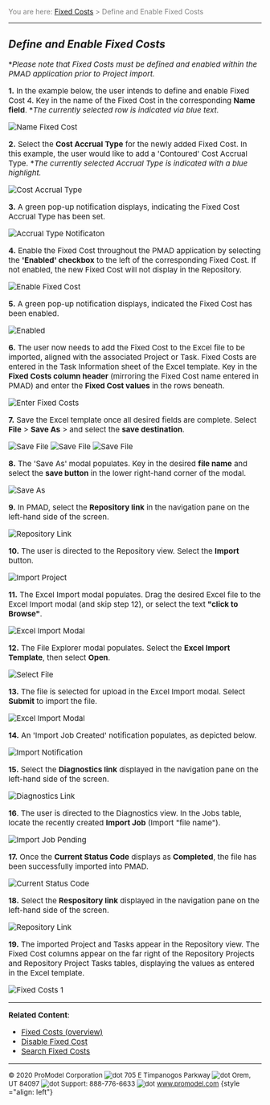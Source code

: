 ﻿
<span style="color:grey">
<span style="font-size:14px">

You are here: [Fixed Costs](C:/_git/ProModelAutodeskEdition/PorfolioSimulator.Help/wwwroot/Help/Docs/FixedCosts/FixedCosts.md) > Define and Enable Fixed Costs

</span>
</span></span>

----
## _**Define and Enable Fixed Costs**_ 
<span style="font-size:15px">

**Please note that Fixed Costs must be defined and enabled within the PMAD application prior to Project import.*

**1.** In the example below, the user intends to define and enable Fixed Cost 4. Key in the name of the Fixed Cost in the corresponding **Name field**. **The currently selected row is indicated via blue text.*

![Name Fixed Cost](NameFixedCost.png "Fixed Costs View - Fixed Cost Name")

**2.** Select the **Cost Accrual Type** for the newly added Fixed Cost. In this example, the user would like to add a 'Contoured' Cost Accrual Type. **The currently selected Accrual Type is indicated with a blue highlight.*

![Cost Accrual Type](CostAccrualType.png "Cost Accrual Type")

**3.** A green pop-up notification displays, indicating the Fixed Cost Accrual Type has been set.

![Accrual Type Notificaton](AccrualTypeNotification.png "Notification - Fixed Cost Accrual Type Set")

**4.** Enable the Fixed Cost throughout the PMAD application by selecting the **'Enabled' checkbox** to the left of the corresponding Fixed Cost. If not enabled, the new Fixed Cost will not display in the Repository.

![Enable Fixed Cost](EnableFixedCost.png "Enabled Checkbox")

**5.** A green pop-up notification displays, indicated the Fixed Cost has been enabled.

![Enabled](Enabled.png "Notification - Fixed Cost Enabled")

**6.** The user now needs to add the Fixed Cost to the Excel file to be imported, aligned with the associated Project or Task. Fixed Costs are entered in the Task Information sheet of the Excel template.
Key in the **Fixed Costs column header** (mirroring the Fixed Cost name entered in PMAD) and enter the **Fixed Cost values** in the rows beneath. 

![Enter Fixed Costs](EnterFixedCosts.png "Excel Import Template - Fixed Costs")

**7.** Save the Excel template once all desired fields are complete. Select **File** > **Save As** > and select the **save destination**. 

![Save File](SaveFile1.png "File") ![Save File](SaveFile2.png "Save As") ![Save File](SaveFile3.png "Folder")

**8.** The 'Save As' modal populates. Key in the desired **file name** and select the **save button** in the lower right-hand corner of the modal.

![Save As](SaveAs.png "Save As Modal")

**9.** In PMAD, select the **Repository link** in the navigation pane on the left-hand side of the screen. 

![Repository Link](RepositoryLink.png "Navigation Pane")

**10.** The user is directed to the Repository view. Select the **Import** button.  

![Import Project](ImportProject.png "Repository - Import")

**11.** The Excel Import modal populates. Drag the desired Excel file to the Excel Import modal (and skip step 12), or select the text **"click to Browse"**.

![Excel Import Modal](ImportExcel.png "Excel Import Modal")

**12.** The File Explorer modal populates. Select the **Excel Import Template**, then select **Open**.

![Select File](FileExplorer1.png "File Explorer Modal")

**13.** The file is selected for upload in the Excel Import modal. Select **Submit** to import the file.

![Excel Import Modal](ExcelImportModal2.png "Excel Import Modal")

**14.** An 'Import Job Created' notification populates, as depicted below.

![Import Notification](ImportNotification.png "Notification - Import Job Created")

**15.** Select the **Diagnostics link** displayed in the navigation pane on the left-hand side of the screen.  

![Diagnostics Link](DiagnosticsLink.png "Navigation Pane")

**16**. The user is directed to the Diagnostics view. In the Jobs table, locate the recently created **Import Job** (Import "file name"). 

![Import Job Pending](Pending.png "Diagnostics - Import Job Pending")

**17.** Once the **Current Status Code** displays as **Completed**, the file has been successfully imported into PMAD.

![Current Status Code](CodeComplete.png "Diagnostics - Current Status Code")

**18.** Select the **Respository link** displayed in the navigation pane on the left-hand side of the screen.

![Repository Link](RepositoryLink.png "Navigation Pane")

**19.** The imported Project and Tasks appear in the Repository view. The Fixed Cost columns appear on the far right of the Repository Projects and Repository Project Tasks tables, displaying the values as entered in the Excel template. 

![Fixed Costs 1](FixedCostContoured.png "Fixed Cost Contour - Project and Tasks") 

---

**Related Content**:
- [Fixed Costs (overview)](C:/_git/ProModelAutodeskEdition/PorfolioSimulator.Help/wwwroot/Help/Docs/FixedCosts/FixedCosts.md)
- [Disable Fixed Cost](C:/_git/ProModelAutodeskEdition/PorfolioSimulator.Help/wwwroot/Help/Docs/FixedCosts/DisableFixedCost/DisableFixedCost.md)
- [Search Fixed Costs](C:/_git/ProModelAutodeskEdition/PorfolioSimulator.Help/wwwroot/Help/Docs/FixedCosts/SearchFixedCosts/SearchFixedCosts.md)


</span>

---
<span style="font-size:13px"> &copy; 2020 ProModel Corporation ![dot](Dot1.png) 705 E Timpanogos Parkway ![dot](Dot1.png) Orem, UT 84097 ![dot](Dot1.png) Support: 888-776-6633 ![dot](Dot1.png) www.promodel.com</span> {style ="align: left"}

